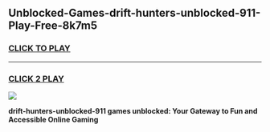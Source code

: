 
## Unblocked-Games-drift-hunters-unblocked-911-Play-Free-8k7m5
<h3>
<a href="https://premium76.site?title=drift-hunters-unblocked-911&ref=21A">CLICK TO PLAY</a></h3>
<hr>

<h3>
<a href="https://premium76.site?title=drift-hunters-unblocked-911&ref=21A">CLICK 2 PLAY</a>
  
</h3>

<a href="https://premium76.site?title=drift-hunters-unblocked-911&ref=21A"><img src="https://clearcache.store/games.png"></a>


**drift-hunters-unblocked-911 games unblocked: Your Gateway to Fun and Accessible Online Gaming**
